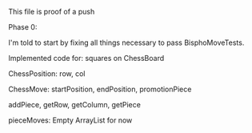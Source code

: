This file is proof of a push

Phase 0:

I'm told to start by fixing all things necessary to
pass BisphoMoveTests.

Implemented code for:
squares on ChessBoard

ChessPosition: row, col

ChessMove: startPosition, endPosition, promotionPiece

addPiece, getRow, getColumn, getPiece

pieceMoves: Empty ArrayList for now

